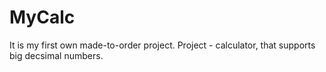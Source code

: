 # MyCalc
It is my first own made-to-order project. Project - calculator, that supports big decsimal numbers.
